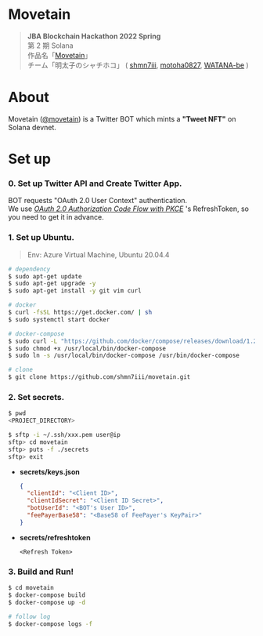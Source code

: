 # Movetain

> **JBA Blockchain Hackathon 2022 Spring**  
> 第 2 期 Solana  
> 作品名「[Movetain](https://twitter.com/movetain)」  
> チーム「明太子のシャチホコ」 (
> [shmn7iii](https://github.com/shmn7iii),
> [motoha0827](https://github.com/motoha0827),
> [WATANA-be](https://github.com/WATANA-be)
> )

# About

Movetain ([@movetain](https://twitter.com/movetain)) is a Twitter BOT which mints a
**"Tweet NFT"** on Solana devnet.

# Set up

### 0. Set up Twitter API and Create Twitter App.

BOT requests "OAuth 2.0 User Context" authentication.  
 We use [_OAuth 2.0 Authorization Code Flow with PKCE_](https://developer.twitter.com/en/docs/authentication/oauth-2-0/authorization-code) 's RefreshToken, so you need to get it in advance.

### 1. Set up Ubuntu.

> Env: Azure Virtual Machine, Ubuntu 20.04.4

```bash
# dependency
$ sudo apt-get update
$ sudo apt-get upgrade -y
$ sudo apt-get install -y git vim curl

# docker
$ curl -fsSL https://get.docker.com/ | sh
$ sudo systemctl start docker

# docker-compose
$ sudo curl -L "https://github.com/docker/compose/releases/download/1.26.0/docker-compose-$(uname -s)-$(uname -m)" -o /usr/local/bin/docker-compose
$ sudo chmod +x /usr/local/bin/docker-compose
$ sudo ln -s /usr/local/bin/docker-compose /usr/bin/docker-compose

# clone
$ git clone https://github.com/shmn7iii/movetain.git
```

### 2. Set secrets.

```bash
$ pwd
<PROJECT_DIRECTORY>

$ sftp -i ~/.ssh/xxx.pem user@ip
sftp> cd movetain
sftp> puts -f ./secrets
sftp> exit
```

- **secrets/keys.json**

  ```json
  {
    "clientId": "<Client ID>",
    "clientIdSecret": "<Client ID Secret>",
    "botUserId": "<BOT's User ID>",
    "feePayerBase58": "<Base58 of FeePayer's KeyPair>"
  }
  ```

- **secrets/refreshtoken**
  ```text
  <Refresh Token>
  ```

### 3. Build and Run!

```bash
$ cd movetain
$ docker-compose build
$ docker-compose up -d

# follow log
$ docker-compose logs -f
```
